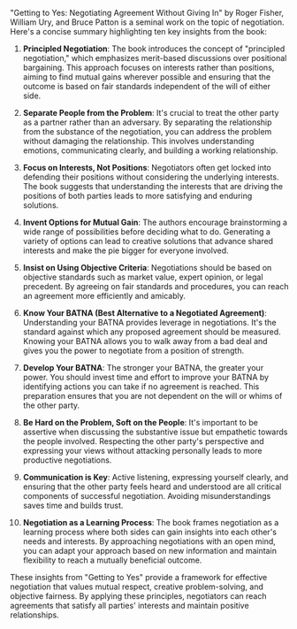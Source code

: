 "Getting to Yes: Negotiating Agreement Without Giving In" by Roger Fisher, William Ury, and Bruce Patton is a seminal work on the topic of negotiation. Here's a concise summary highlighting ten key insights from the book:

1. **Principled Negotiation**: The book introduces the concept of "principled negotiation," which emphasizes merit-based discussions over positional bargaining. This approach focuses on interests rather than positions, aiming to find mutual gains wherever possible and ensuring that the outcome is based on fair standards independent of the will of either side.

2. **Separate People from the Problem**: It's crucial to treat the other party as a partner rather than an adversary. By separating the relationship from the substance of the negotiation, you can address the problem without damaging the relationship. This involves understanding emotions, communicating clearly, and building a working relationship.

3. **Focus on Interests, Not Positions**: Negotiators often get locked into defending their positions without considering the underlying interests. The book suggests that understanding the interests that are driving the positions of both parties leads to more satisfying and enduring solutions.

4. **Invent Options for Mutual Gain**: The authors encourage brainstorming a wide range of possibilities before deciding what to do. Generating a variety of options can lead to creative solutions that advance shared interests and make the pie bigger for everyone involved.

5. **Insist on Using Objective Criteria**: Negotiations should be based on objective standards such as market value, expert opinion, or legal precedent. By agreeing on fair standards and procedures, you can reach an agreement more efficiently and amicably.

6. **Know Your BATNA (Best Alternative to a Negotiated Agreement)**: Understanding your BATNA provides leverage in negotiations. It's the standard against which any proposed agreement should be measured. Knowing your BATNA allows you to walk away from a bad deal and gives you the power to negotiate from a position of strength.

7. **Develop Your BATNA**: The stronger your BATNA, the greater your power. You should invest time and effort to improve your BATNA by identifying actions you can take if no agreement is reached. This preparation ensures that you are not dependent on the will or whims of the other party.

8. **Be Hard on the Problem, Soft on the People**: It's important to be assertive when discussing the substantive issue but empathetic towards the people involved. Respecting the other party's perspective and expressing your views without attacking personally leads to more productive negotiations.

9. **Communication is Key**: Active listening, expressing yourself clearly, and ensuring that the other party feels heard and understood are all critical components of successful negotiation. Avoiding misunderstandings saves time and builds trust.

10. **Negotiation as a Learning Process**: The book frames negotiation as a learning process where both sides can gain insights into each other's needs and interests. By approaching negotiations with an open mind, you can adapt your approach based on new information and maintain flexibility to reach a mutually beneficial outcome.

These insights from "Getting to Yes" provide a framework for effective negotiation that values mutual respect, creative problem-solving, and objective fairness. By applying these principles, negotiators can reach agreements that satisfy all parties' interests and maintain positive relationships.